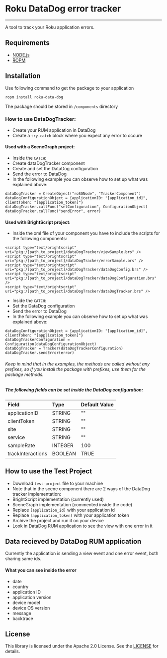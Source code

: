 # Roku DataDog error tracker
- - -
A tool to track your Roku application errors.

## Requirements
- [NODE.js](https://nodejs.org/en/download/)
- [ROPM](https://github.com/rokucommunity/ropm)

## Installation
Use following command to get the package to your application
```
ropm install roku-data-dog
```
The package should be stored in `/components` directory

### How to use DataDogTracker:
- Create your RUM application in DataDog
- Create a `try-catch` block where you expect any error to occure

#### Used with a SceneGraph project:
- Inside the `CATCH`:
 - Create dataDogTracker component
 - Create and set the DataDog configuration
 - Send the error to DataDog
 - In the following example you can observe how to set up what was explained above:
```
dataDogTracker = CreateObject("roSGNode", "TrackerComponent")
dataDogConfigurationObject = {applicationID: "[application_id]", clientToken: "[application_token]"}
dataDogTracker.callFunc("setConfiguration", ConfigurationObject)
dataDogTracker.callFunc("sendError", error)
```

#### Used with BrightScript project:
- Inside the xml file of your component you have to include the scripts for the following components:
```
<script type="text/brightscript" uri="pkg:/[path_to_project]/dataDogTracker/viewSample.brs" />
<script type="text/brightscript" uri="pkg:/[path_to_project]/dataDogTracker/errorSample.brs" />
<script type="text/brightscript" uri="pkg:/[path_to_project]/dataDogTracker/dataDogConfig.brs" />
<script type="text/brightscript" uri="pkg:/[path_to_project]/dataDogTracker/dataDogConfiguration.brs" />
<script type="text/brightscript" uri="pkg:/[path_to_project]/dataDogTracker/dataDogTracker.brs" />
```
- Inside the `CATCH`:
 - Set the DataDog configuration
 - Send the error to DataDog
 - In the following example you can observe how to set up what was explained above:
```
dataDogConfigurationObject = {applicationID: "[application_id]", clientToken: "[application_token]"}
dataDogTrackerConfiguration = Configuration(dataDogConfigurationObject)
dataDogTracker = Tracker(dataDogTrackerConfiguration)
dataDogTracker.sendError(error)
```

###### Keep in mind that in the examples, the methods are called without any prefixes, so if you install the package with prefixes, use them for the package methods.

##### The following fields can be set inside the DataDog configuration:
| Field | Type | Default Value |
| :------------ | :------------ | :------------ |
| applicationID | STRING | "" |
| clientToken | STRING | "" |
| site | STRING | "" |
| service | STRING | "" |
| sampleRate | INTEGER | 100 |
| trackInteractions | BOOLEAN | TRUE |

## How to use the Test Project
- Download `test-project` file to your machine
- Note that in the scene component there are 2 ways of the DataDog tracker implementation:
 - BrightScript implementation (currently used)
 - SceneGraph implementation (commented inside the code)
- Replace `[application_id]` with your application id
- Replace `[application_token]` with your application token
- Archive the project and run it on your device
- Look in DataDog RUM application to see the view with one error in it

## Data recieved by DataDog RUM application
Currently the application is sending a view event and one error event, both sharing same ids.
#### What you can see inside the error

- date
- country
- application ID
- application version
- device model
- device OS version
- message
- backtrace

## License
This library is licensed under the Apache 2.0 License. See the [LICENSE](https://github.com/Studio3/RokuDataDog/blob/main/LICENSE) for details.
